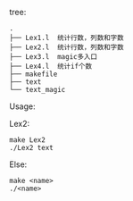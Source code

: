 tree:

    .
    ├── Lex1.l  统计行数，列数和字数
    ├── Lex2.l  统计行数，列数和字数
    ├── Lex3.l  magic多入口
    ├── Lex4.l  统计if个数
    ├── makefile
    ├── text
    └── text_magic


Usage:

Lex2:

    make Lex2
    ./Lex2 text

Else:

    make <name>
    ./<name>